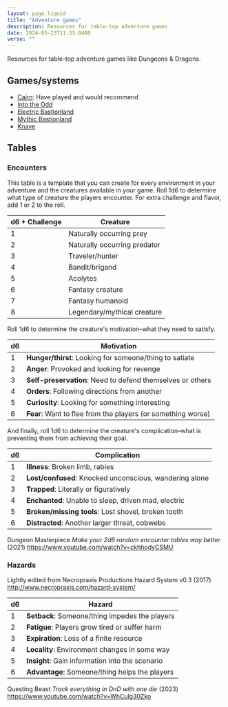 ```yaml
---
layout: page.liquid
title: "Adventure games"
description: Resources for table-top adventure games
date: 2024-05-23T11:33-0400
verse: ""
---
```


Resources for table-top adventure games like Dungeons & Dragons.

<table-of-contents heading-tag="h2"></table-of-contents>

## Games/systems

- [Cairn](https://cairnrpg.com/): Have played and would recommend
- [Into the Odd](https://freeleaguepublishing.com/games/into-the-odd/)
- [Electric Bastionland](https://bastionlandpress.com/products/electric-bastionland-hardback-book)
- [Mythic Bastionland](https://www.kickstarter.com/projects/bastionland/mythic-bastionland-rpg-before-into-the-odd/)
- [Knave](https://questingblog.com/knave-2e/)

## Tables

### Encounters

This table is a template that you can create for every environment in your
adventure and the creatures available in your game. Roll 1d6 to determine what
type of creature the players encounter. For extra challenge and flavor, add 1 or
2 to the roll.

| d6 + Challenge | Creature                     |
| -------------- | ---------------------------- |
| 1              | Naturally occurring prey     |
| 2              | Naturally occurring predator |
| 3              | Traveler/hunter              |
| 4              | Bandit/brigand               |
| 5              | Acolytes                     |
| 6              | Fantasy creature             |
| 7              | Fantasy humanoid             |
| 8              | Legendary/mythical creature  |

Roll 1d6 to determine the creature's motivation–what they need to satisfy.

| d6  | Motivation                                                   |
| --- | ------------------------------------------------------------ |
| 1   | **Hunger/thirst**: Looking for someone/thing to satiate      |
| 2   | **Anger**: Provoked and looking for revenge                  |
| 3   | **Self-preservation**: Need to defend themselves or others   |
| 4   | **Orders**: Following directions from another                |
| 5   | **Curiosity**: Looking for something interesting             |
| 6   | **Fear**: Want to flee from the players (or something worse) |

And finally, roll 1d6 to determine the creature's complication–what is
preventing them from achieving their goal.

| d6  | Complication                                            |
| --- | ------------------------------------------------------- |
| 1   | **Illness**: Broken limb, rabies                        |
| 2   | **Lost/confused**: Knocked unconscious, wandering alone |
| 3   | **Trapped**: Literally or figuratively                  |
| 4   | **Enchanted**: Unable to sleep, driven mad, electric    |
| 5   | **Broken/missing tools**: Lost shovel, broken tooth     |
| 6   | **Distracted**: Another larger threat, cobwebs          |

Dungeon Masterpiece _Make your 2d6 random encounter tables way better_ (2021)
https://www.youtube.com/watch?v=ckhhodyCSMU

### Hazards

Lightly edited from Necropraxis Productions Hazard System v0.3 (2017)
http://www.necropraxis.com/hazard-system/

| d6  | Hazard                                          |
| --- | ----------------------------------------------- |
| 1   | **Setback**: Someone/thing impedes the players  |
| 2   | **Fatigue**: Players grow tired or suffer harm  |
| 3   | **Expiration**: Loss of a finite resource       |
| 4   | **Locality**: Environment changes in some way   |
| 5   | **Insight**: Gain information into the scenario |
| 6   | **Advantage**: Someone/thing helps the players  |

Questing Beast _Track everything in DnD with one die_ (2023)
https://www.youtube.com/watch?v=WhCulg30Zko
